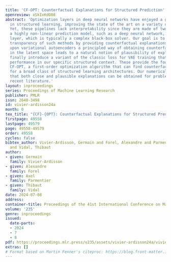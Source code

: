 ```yaml
---
title: 'CF-OPT: Counterfactual Explanations for Structured Prediction'
openreview: xSkIxKdO08
abstract: 'Optimization layers in deep neural networks have enjoyed a growing popularity
  in structured learning, improving the state of the art on a variety of applications.
  Yet, these pipelines lack interpretability since they are made of two opaque layers:
  a highly non-linear prediction model, such as a deep neural network, and an optimization
  layer, which is typically a complex black-box solver. Our goal is to improve the
  transparency of such methods by providing counterfactual explanations. We build
  upon variational autoencoders a principled way of obtaining counterfactuals: working
  in the latent space leads to a natural notion of plausibility of explanations. We
  finally introduce a variant of the classic loss for VAE training that improves their
  performance in our specific structured context. These provide the foundations of
  CF-OPT, a first-order optimization algorithm that can find counterfactual explanations
  for a broad class of structured learning architectures. Our numerical results show
  that both close and plausible explanations can be obtained for problems from the
  recent literature.'
layout: inproceedings
series: Proceedings of Machine Learning Research
publisher: PMLR
issn: 2640-3498
id: vivier-ardisson24a
month: 0
tex_title: "{CF}-{OPT}: Counterfactual Explanations for Structured Prediction"
firstpage: 49558
lastpage: 49579
page: 49558-49579
order: 49558
cycles: false
bibtex_author: Vivier-Ardisson, Germain and Forel, Alexandre and Parmentier, Axel
  and Vidal, Thibaut
author:
- given: Germain
  family: Vivier-Ardisson
- given: Alexandre
  family: Forel
- given: Axel
  family: Parmentier
- given: Thibaut
  family: Vidal
date: 2024-07-08
address:
container-title: Proceedings of the 41st International Conference on Machine Learning
volume: '235'
genre: inproceedings
issued:
  date-parts:
  - 2024
  - 7
  - 8
pdf: https://proceedings.mlr.press/v235/assets/vivier-ardisson24a/vivier-ardisson24a.pdf
extras: []
# Format based on Martin Fenner's citeproc: https://blog.front-matter.io/posts/citeproc-yaml-for-bibliographies/
---
```

